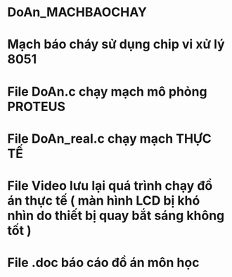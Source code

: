 # DoAn_MACHBAOCHAY
# Mạch báo cháy sử dụng chip vi xử lý 8051
# File DoAn.c chạy mạch mô phỏng PROTEUS
# File DoAn_real.c chạy mạch THỰC TẾ
# File Video lưu lại quá trình chạy đồ án thực tế ( màn hình LCD bị khó nhìn do thiết bị quay bắt sáng không tốt ) 
# File .doc báo cáo đồ án môn học
